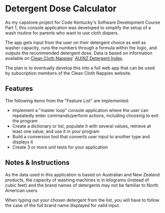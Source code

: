 # Detergent Dose Calculator
As my capstone project for Code Kentucky's Software Development Course Part 1, this console application was developed to simplify the setup of a wash routine for parents who want to use cloth diapers.

The app gets input from the user on their detergent choice as well as washer capacity, runs the numbers through a formula within the logic, and outputs the recommended detergent dose. Data is based on information available on [Clean Cloth Nappies](https://cleanclothnappies.com/)' [AU/NZ Detergent Index](https://cleanclothnappies.com/detergents/).

The plan is to eventually develop this into a full web app that can be used by subscription members of the Clean Cloth Nappies website.

## Features
The following items from the "Feature List" are implemented:

- Implement a "master loop" console application where the user can repeatedly enter commands/perform actions, including choosing to exit the program
- Create a dictionary or list, populate it with several values, retrieve at least one value, and use it in your program
- Build a conversion tool that converts user input to another type and displays it
- Create 3 or more unit tests for your application

## Notes & Instructions
As the data used in this application is based on Australian and New Zealand products, the capacity of washing machines is in kilograms (instead of cubic feet) and the brand names of detergents may not be familiar to North American users.

When typing out your chosen detergent from the list, you will have to follow the case of the full brand name displayed for valid input.
